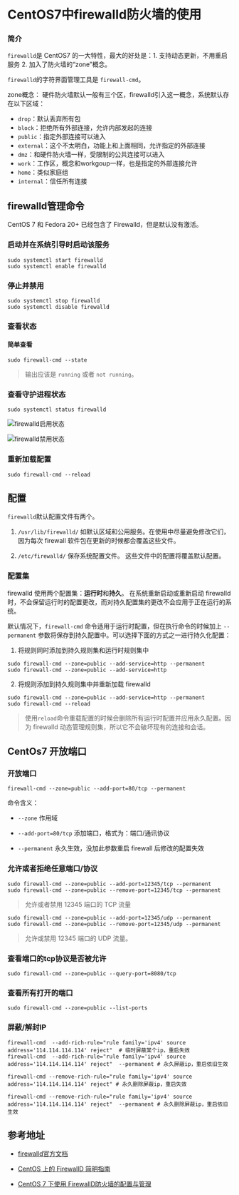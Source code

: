 # CentOS7中firewalld防火墙的使用

### 简介

`firewalld`是 CentOS7 的一大特性，最大的好处是：1. 支持动态更新，不用重启服务 2. 加入了防火墙的“zone”概念。

`firewalld`的字符界面管理工具是 `firewall-cmd`。

zone概念：
硬件防火墙默认一般有三个区，firewalld引入这一概念，系统默认存在以下区域：

* `drop`：默认丢弃所有包
* `block`：拒绝所有外部连接，允许内部发起的连接
* `public`：指定外部连接可以进入
* `external`：这个不太明白，功能上和上面相同，允许指定的外部连接
* `dmz`：和硬件防火墙一样，受限制的公共连接可以进入
* `work`：工作区，概念和workgoup一样，也是指定的外部连接允许
* `home`：类似家庭组
* `internal`：信任所有连接

## firewalld管理命令

CentOS 7 和 Fedora 20+ 已经包含了 Firewalld，但是默认没有激活。

### 启动并在系统引导时启动该服务

```
sudo systemctl start firewalld
sudo systemctl enable firewalld
```

### 停止并禁用

```
sudo systemctl stop firewalld
sudo systemctl disable firewalld
```


### 查看状态

#### 简单查看
```
sudo firewall-cmd --state
```

> 输出应该是 `running` 或者 `not running`。

### 查看守护进程状态 

```
sudo systemctl status firewalld
```

![firewalld启用状态](/assets/firewalld-start-status.png)

![firewalld禁用状态](/assets/firewalld-stop-status.png)


### 重新加载配置

```
sudo firewall-cmd --reload
```


## 配置

`firewalld`默认配置文件有两个。

1. `/usr/lib/firewalld/` 如默认区域和公用服务。在使用中尽量避免修改它们，因为每次 firewall 软件包在更新的时候都会覆盖这些文件。

2. `/etc/firewalld/` 保存系统配置文件。 这些文件中的配置将覆盖默认配置。


### 配置集

firewalld 使用两个配置集：**运行时**和**持久**。 在系统重新启动或重新启动 firewalld 时，不会保留运行时的配置更改，而对持久配置集的更改不会应用于正在运行的系统。

默认情况下，`firewall-cmd` 命令适用于运行时配置，但在执行命令的时候加上 `--permanent` 参数将保存到持久配置中。可以选择下面的方式之一进行持久化配置：

1. 将规则同时添加到持久规则集和运行时规则集中
```
sudo firewall-cmd --zone=public --add-service=http --permanent
sudo firewall-cmd --zone=public --add-service=http
```


2. 将规则添加到持久规则集中并重新加载 firewalld

```
sudo firewall-cmd --zone=public --add-service=http --permanent
sudo firewall-cmd --reload
```


> 使用`reload`命令重载配置的时候会删除所有运行时配置并应用永久配置。因为 firewalld 动态管理规则集，所以它不会破坏现有的连接和会话。


## CentOs7 开放端口

### 开放端口

```
firewall-cmd --zone=public --add-port=80/tcp --permanent
```

命令含义：

* `--zone` 作用域

* `--add-port=80/tcp` 添加端口，格式为：端口/通讯协议

* `--permanent` 永久生效，没加此参数重启 firewall 后修改的配置失效

### 允许或者拒绝任意端口/协议

```
sudo firewall-cmd --zone=public --add-port=12345/tcp --permanent
sudo firewall-cmd --zone=public --remove-port=12345/tcp --permanent
```

> 允许或者禁用 12345 端口的 TCP 流量


```
sudo firewall-cmd --zone=public --add-port=12345/udp --permanent
sudo firewall-cmd --zone=public --remove-port=12345/udp --permanent
```

> 允许或禁用 12345 端口的 UDP 流量。

### 查看端口的tcp协议是否被允许

```
sudo firewall-cmd --zone=public --query-port=8080/tcp
```


### 查看所有打开的端口

```
sudo firewall-cmd --zone=public --list-ports
```

### 屏蔽/解封IP


```
firewall-cmd  --add-rich-rule="rule family='ipv4' source address='114.114.114.114' reject"  # 临时屏蔽某个ip，重启失效
firewall-cmd  --add-rich-rule="rule family='ipv4' source address='114.114.114.114' reject"  --permanent # 永久屏蔽ip，重启依旧生效

firewall-cmd --remove-rich-rule="rule family='ipv4' source address='114.114.114.114' reject" # 永久删除屏蔽ip，重启失效

firewall-cmd --remove-rich-rule="rule family='ipv4' source address='114.114.114.114' reject"  --permanent # 永久删除屏蔽ip，重启依旧生效
```


## 参考地址

- [firewalld官方文档](https://access.redhat.com/documentation/zh-cn/red_hat_enterprise_linux/7/html/security_guide/sec-using_firewalls#sec-Introduction_to_firewalld)

- [CentOS 上的 FirewallD 简明指南](https://linux.cn/article-8098-1.html)

- [CentOS 7 下使用 FirewallD防火墙的配置与管理](http://blog.51cto.com/mrxiong2017/2084726)
